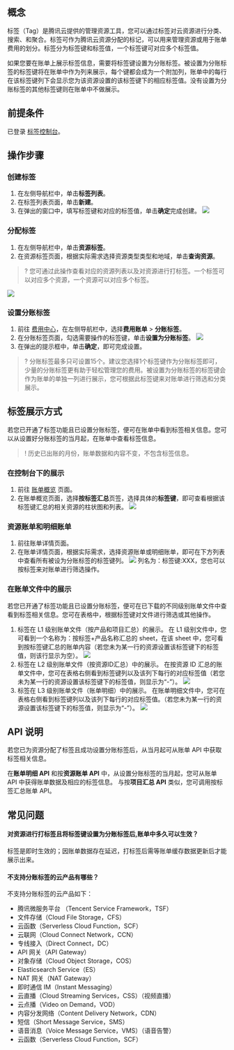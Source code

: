## 概念 
标签（Tag）是腾讯云提供的管理资源工具，您可以通过标签对云资源进行分类、搜索、和聚合。标签可作为腾讯云资源分配的标记，可以用来管理资源或用于账单费用的划分。标签分为标签键和标签值，一个标签键可对应多个标签值。

如果您要在账单上展示标签信息，需要将标签键设置为分账标签。被设置为分账标签的标签键将在账单中作为列来展示，每个键都会成为一个附加列，账单中的每行在该标签键列下会显示您为该资源设置的该标签键下的相应标签值。没有设置为分账标签的其他标签键则在账单中不做展示。


## 前提条件

已登录 [标签控制台](https://console.cloud.tencent.com/tag/resources)。

## 操作步骤 

### 创建标签

1. 在左侧导航栏中，单击**标签列表**。
2. 在标签列表页面，单击**新建**。
3. 在弹出的窗口中，填写标签键和对应的标签值，单击**确定**完成创建。
![](https://main.qcloudimg.com/raw/566a7c3f75eeafa6ac30b70f1ac56ac7.png)

### 分配标签

1. 在左侧导航栏中，单击**资源标签**。
2. 在资源标签页面，根据实际需求选择资源类型类型和地域，单击**查询资源**。 
>? 您可通过此操作查看对应的资源列表以及对资源进行打标签。一个标签可以对应多个资源，一个资源可以对应多个标签。
>
![](https://main.qcloudimg.com/raw/b9f302668ddab490dde469b3c3147b00.png)

### 设置分账标签

1. 前往 [费用中心](https://console.cloud.tencent.com/expense/overview)，在左侧导航栏中，选择**费用账单** > **分账标签**。
2. 在分账标签页面，勾选需要操作的标签键，单击**设置为分账标签**。
![](https://main.qcloudimg.com/raw/3c9a9c9dd20391df68c4cb3d605470be.png)
3. 在弹出的提示框中，单击**确定**，即可完成设置。
>? 分账标签最多只可设置15个。建议您选择1个标签键作为分账标签即可，少量的分账标签更有助于轻松管理您的费用。被设置为分账标签的标签键会作为账单的单独一列进行展示，您可根据此标签键来对账单进行筛选和分类展示。
>

## 标签展示方式 
若您已开通了标签功能且已设置分账标签，便可在账单中看到标签相关信息。您可以从设置好分账标签的当月起，在账单中查看标签信息。
>! 历史已出账的月份，账单数据和内容不变，不包含标签信息。
>

### 在控制台下的展示

1. 前往 [账单概览](https://console.cloud.tencent.com/expense/bill/overview) 页面。
2. 在账单概览页面，选择**按标签汇总**页签，选择具体的**标签键**，即可查看根据该标签键汇总的相关资源的柱状图和列表。
![](https://main.qcloudimg.com/raw/f010ef573d9ad107ef69024b4fc022f4.png)

### 资源账单和明细账单

1. 前往账单详情页面。
2. 在账单详情页面，根据实际需求，选择资源账单或明细账单，即可在下方列表中查看所有被设为分账标签的标签键列。
![](https://main.qcloudimg.com/raw/51ebe965f935974c88e97b9c3a6ca029.png)
列名为：标签键:XXX，您也可以按标签来对账单进行筛选操作。

### 在账单文件中的展示

若您已开通了标签功能且已设置分账标签，便可在已下载的不同级别账单文件中查看到标签相关信息。您可在表格中，根据标签键对文件进行筛选或其他操作。
1. 标签在 L1 级别账单文件（按产品和项目汇总）的展示。
在 L1 级别文件中，您可看到一个名称为：按标签+产品名称汇总的 sheet，在该 sheet 中，您可看到按标签键汇总的账单内容（若您未为某一行的资源设置该标签键下的标签值，则该行显示为空）。
![](https://main.qcloudimg.com/raw/f6f63da357d221ad6328436039ed3381.png)
2. 标签在 L2 级别账单文件（按资源ID汇总）中的展示。
在按资源 ID 汇总的账单文件中，您可在表格右侧看到标签键列以及该列下每行的对应标签值（若您未为某一行的资源设置该标签键下的标签值，则显示为“-”）。
![](https://main.qcloudimg.com/raw/b6f6df941c4822b1cf387d382543e804.png)
3. 标签在 L3 级别账单文件（账单明细）中的展示。
在账单明细文件中，您可在表格右侧看到标签键列以及该列下每行的对应标签值。（若您未为某一行的资源设置该标签键下的标签值，则显示为“-”）。
![](https://main.qcloudimg.com/raw/496dfb8a488382cb43f87349b36dd51a.png)

## API 说明

若您已为资源分配了标签且成功设置分账标签后，从当月起可从账单 API 中获取标签相关信息。

在**账单明细 API** 和按**资源账单 API** 中，从设置分账标签的当月起，您可从账单 API 中获得账单数据及相应的标签信息。
与按**项目汇总 API** 类似，您可调用按标签汇总账单 API。

## 常见问题

#### 对资源进行打标签且将标签键设置为分账标签后,账单中多久可以生效？

标签是即时生效的；因账单数据存在延迟，打标签后需等账单缓存数据更新后才能展示出来。

#### 不支持分账标签的云产品有哪些？

不支持分账标签的云产品如下：
- 腾讯微服务平台 （Tencent Service Framework，TSF）
- 文件存储（Cloud File Storage，CFS）
- 云函数（Serverless Cloud Function，SCF）
- 云联网（Cloud Connect Network，CCN）
- 专线接入（Direct Connect，DC）
- API 网关（API Gateway）
- 对象存储（Cloud Object Storage，COS）
- Elasticsearch Service（ES）
- NAT 网关（NAT Gateway）
- 即时通信 IM（Instant Messaging）
- 云直播（Cloud Streaming Services，CSS）（视频直播）
- 云点播（Video on Demand，VOD）
- 内容分发网络（Content Delivery Network，CDN）
- 短信（Short Message Service，SMS）
- 语音消息（Voice Message Service，VMS）（语音告警）
- 云函数（Serverless Cloud Function，SCF）
